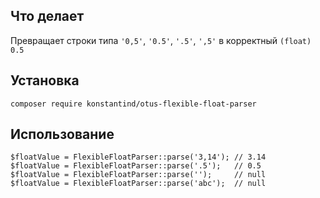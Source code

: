 ## Что делает

Превращает строки типа `'0,5'`, `'0.5'`, `'.5'`, `',5'` в корректный `(float) 0.5`   

## Установка

`composer require konstantind/otus-flexible-float-parser`

## Использование

```
$floatValue = FlexibleFloatParser::parse('3,14'); // 3.14
$floatValue = FlexibleFloatParser::parse('.5');   // 0.5
$floatValue = FlexibleFloatParser::parse('');     // null
$floatValue = FlexibleFloatParser::parse('abc');  // null
```
